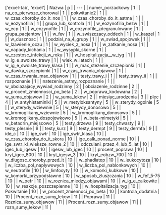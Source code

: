 ['excel-tab', 'excel']
| Nazwa | p |
| --- |
| numer_porzadkowy | 1 |
| na_co_pierwsze_chorowal | 1 |
| pokwitanie2 | 1 |
| w_czas_choroby_do_it_nos | 1 |
| w_czas_choroby_do_it_astma | 1 |
| w_eozynofilia | 1 |
| grupa_lub_kontrola | 1 |
| w_eozynofilia_bezw | 1 |
| w_ecp | 1 |
| w_eozynofile | 1 |
| w_eozynofile_zdegranulowane | 1 |
| grupa_pacjentow | 1 |
| w_fev | 1 |
| w_swiszczacy_oddech | 1 |
| w_kaszel | 1 |
| w_dusznosc | 1 |
| podzial_na_4_grupy | 1 |
| w_swiad_spojowek | 1 |
| w_lzawienie_oczu | 1 |
| w_wyciek_z_nosa | 1 |
| w_zatkanie_nosa | 1 |
| w_napady_kichania | 1 |
| w_wysypki_skorne | 1 |
| w_czestosc_infekcji_w_roku | 1 |
| w_hospitalizacja__w_tyg | 1 |
| w_ig_e_swoiste_trawy | 1 |
| wiek_w_latach | 1 |
| w_ig_e_swoiste_trawy_klasa | 1 |
| w_max_stezenie_szczepionki | 1 |
| w_dawka_szczepionki | 1 |
| w_czas_trwania_objawow | 1 |
| w_czas_trwania_max_objawow | 1 |
| testy_trawy_i | 1 |
| testy_trawy_ii | 1 |
| rozpoznanie | 1 |
| natezenie_astmy_rozpoznanie | 1 |
| w_obciazajacy_wywiad_rodzinny | 2 |
| obciazenie_rodzinne | 2 |
| w_procent_zmiennosci_po_beta | 2 |
| w_poprawa_kodowana | 2 |
| w_suma_objawow | 2 |
| w_suma_lekow | 2 |
| miesiac_urodzenia | 3 |
| plec | 4 |
| w_antyhistaminiki | 5 |
| w_metyloksantyny | 5 |
| w_sterydy_ogolnie | 5 |
| w_sterydy_wziewnie | 5 |
| w_sterydy_donosowo | 5 |
| w_kromoglikany_wziewnie | 5 |
| w_kromoglikany_donosowo | 5 |
| w_kromoglikany_dospojowkowo | 5 |
| w_beta-mimetyki | 5 |
| w_betadrin_miejscowo | 5 |
| testy_drzewa | 9 |
| testy_chwasty | 9 |
| testy_plesnie | 9 |
| testy_kurz | 9 |
| testy_dermpt | 9 |
| testy_dermfa | 9 |
| ide_c | 10 |
| ige_swtr | 10 |
| ige_swtr_klasa | 10 |
| w_czas_choroby_do_it_skora | 10 |
| ige_calk_ponad_norme | 10 |
| ige_swtr_kl_wieksze_rowne_2 | 10 |
| odczulani_przez_4_lub_5_lat | 10 |
| igec_lub_igesw | 10 |
| igesw_lub_igec | 10 |
| procent_poprawa | 10 |
| kryt_igec_800 | 10 |
| kryt_igesw_3 | 10 |
| kryt_eobzw_700 | 10 |
| w_dlugosc_choroby_przed_it | 10 |
| w_phadiatop | 10 |
| w_leukocytoza | 10 |
| w_liczba_pol_naplywowych | 10 |
| w_liczba_pol_nablonkowych | 10 |
| w_neutrofile | 10 |
| w_limfocyty | 10 |
| w_komorki_kubkowe | 10 |
| w_komorki_przypodstawne | 10 |
| w_sposob_zluszczania | 10 |
| w_fef_5-75 | 10 |
| w_pefr | 10 |
| w_roznica_miedzy_objawami | 10 |
| w_ig_e_calkowite | 10 |
| w_reakcje_poszczepienne | 10 |
| w_hospitalizacja_tyg | 10 |
| Pokwitanie | 10 |
| w_procent_zmiennoci_po_beta | 10 |
| kontrola_dodatnia | 10 |
| Procent_rozn_sumy_lekow | 11 |
| Poprawa | 11 |
| Roznica_sumy_objawow | 11 |
| Procent_rozn_sumy_objawow | 11 |
| rozn_sumy_lekow | 11 |
